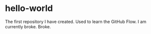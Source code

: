 # hello-world
The first repository I have created. Used to learn the GitHub Flow. 
I am currently broke. Broke. 

